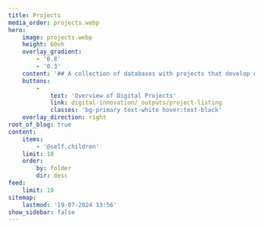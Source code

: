 ```yaml
---
title: Projects
media_order: projects.webp
hero:
    image: projects.webp
    height: 60vh
    overlay_gradient:
        - '0.8'
        - '0.3'
    content: '## A collection of databases with projects that develop digital tools or innovations that can support the objectives of the New European Bauhaus: beautiful, sustainable and together.'
    buttons:
        -
            text: 'Overview of Digital Projects'
            link: digital-innovation/_outputs/project-listing
            classes: 'bg-primary text-white hover:text-black'
    overlay_direction: right
root_of_blog: true
content:
    items:
        - '@self.children'
    limit: 10
    order:
        by: folder
        dir: desc
feed:
    limit: 10
sitemap:
    lastmod: '19-07-2024 13:56'
show_sidebar: false
---
```


